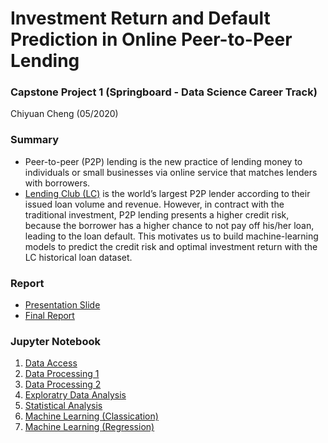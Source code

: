 # Investment Return and Default Prediction in Online Peer-to-Peer Lending
### Capstone Project 1 (Springboard - Data Science Career Track)
Chiyuan Cheng (05/2020)

### Summary
- Peer-to-peer (P2P) lending is the new practice of lending money to individuals or small businesses via online service that matches lenders with borrowers. 
- [Lending Club (LC)](https://www.lendingclub.com/) is the world’s largest P2P lender according to their issued loan volume and revenue. However, in contract with the traditional investment, P2P lending presents a higher credit risk, because the borrower has a higher chance to not pay off his/her loan, leading to the loan default. This motivates us to build machine-learning models to predict the credit risk and optimal investment return with the LC historical loan dataset. 



### Report
- [Presentation Slide](https://docs.google.com/presentation/d/1UHx2bs1HRHdULIVMbpX6N5OsZX_c8dtpSzJ78JXQQGk/edit?usp=sharing)
- [Final Report](https://drive.google.com/file/d/1XoPjkRsvSXUuhliZQg0Bb6j81yHDN9bk/view?usp=sharing)

### Jupyter Notebook
1) [Data Access](https://nbviewer.jupyter.org/github/cyuancheng/Lending_Club/blob/master/codes/01_LC_DataLoading.ipynb)
2) [Data Processing 1](https://nbviewer.jupyter.org/github/cyuancheng/Lending_Club/blob/master/codes/02_LC_DataPreprocessing_1.ipynb)
3) [Data Processing 2](https://nbviewer.jupyter.org/github/cyuancheng/Lending_Club/blob/master/codes/03_LC_DataPreprocessing_2.ipynb)
4) [Exploratry Data Analysis](https://nbviewer.jupyter.org/github/cyuancheng/Lending_Club/blob/master/codes/04_LC_DataStory_EDA.ipynb)
5) [Statistical Analysis](https://nbviewer.jupyter.org/github/cyuancheng/Lending_Club/blob/master/codes/05_LC_StatisticalDataAnalysis.ipynb)
6) [Machine Learning (Classication)](https://nbviewer.jupyter.org/github/cyuancheng/Lending_Club/blob/master/codes/06_LC_MachineLearning_cls.ipynb)
7) [Machine Learning (Regression)](https://nbviewer.jupyter.org/github/cyuancheng/Lending_Club/blob/master/codes/07_LC_MachineLearning_reg.ipynb)

